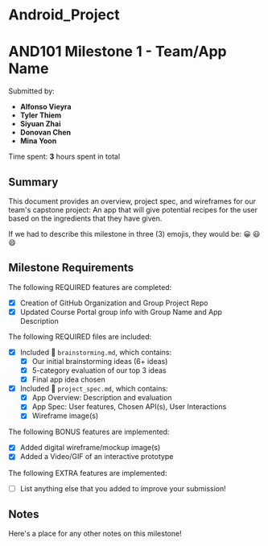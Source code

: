 # Android_Project
# AND101 Milestone 1 - **Team/App Name**

Submitted by:
- **Alfonso Vieyra**
- **Tyler Thiem**
- **Siyuan Zhai**
- **Donovan Chen**
- **Mina Yoon**

Time spent: **3** hours spent in total

## Summary

This document provides an overview, project spec, and wireframes for our team's capstone project: An app that will give potential recipes for the user based on the ingredients that they have given. 

If we had to describe this milestone in three (3) emojis, they would be: 😀 😃 😄

## Milestone Requirements

<!-- Please be sure to change the [ ] to [x] for any features you completed.  If a feature is not checked [x], you might miss the points for that item! -->

The following REQUIRED features are completed:

- [x] Creation of GitHub Organization and Group Project Repo
- [x] Updated Course Portal group info with Group Name and App Description

The following REQUIRED files are included:

- [x] Included 📄 `brainstorming.md`, which contains:
  - [x] Our initial brainstorming ideas (6+ ideas)
  - [x] 5-category evaluation of our top 3 ideas
  - [x] Final app idea chosen
- [x] Included 📄 `project_spec.md`, which contains:
  - [x] App Overview: Description and evaluation
  - [x] App Spec: User features, Chosen API(s), User Interactions
  - [x] Wireframe image(s)

The following BONUS features are implemented:

- [x] Added digital wireframe/mockup image(s)
- [x] Added a Video/GIF of an interactive prototype

The following EXTRA features are implemented:

- [ ] List anything else that you added to improve your submission!

## Notes

Here's a place for any other notes on this milestone!
